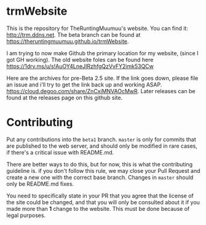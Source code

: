 # trmWebsite
This is the repository for TheRuntingMuumuu's website. You can find it: http://trm.ddns.net. The beta branch can be found at https://theruntingmuumuu.github.io/trmWebsite.

I am trying to now make Github the primary location for my website, (since I got GH working). The old website foles can be found here https://1drv.ms/u/s!AuOY4LneJIRzhfgQzVvFY2imk53QCw

Here are the archives for pre-Beta 2.5 site. If the link goes down, please file an issue and i'll try to get the link back up and working ASAP. https://cloud.degoo.com/share/ZnCxiMNVAOcMwR. Later releases can be found at the releases page on this github site.

# Contributing
Put any contributions into the `beta1` branch. `master` is only for commits that are published to the web server, and should only be modified in rare cases, if there's a critical issue with README.md.

There are better ways to do this, but for now, this is what the contributing guideline is. if you don't follow this rule, we may close your Pull Request and create a new one with the correct base branch. Changes in `master` should only be README.md fixes.

You need to specifically state in your PR that you agree that the license of the site could be changed, and that you will only be consulted about it if you made more than **1** change to the website. This must be done because of legal purposes.
